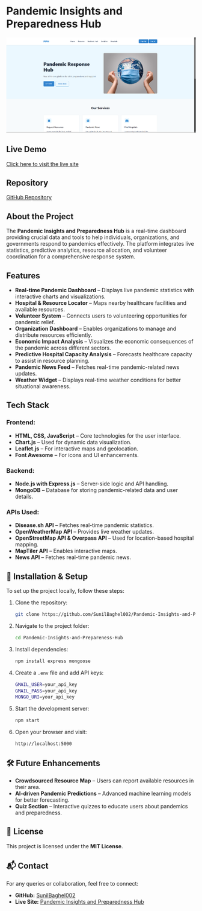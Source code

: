 # Pandemic Insights and Preparedness Hub

![Project Banner](./public/images/firstPage.png)  

## Live Demo
[Click here to visit the live site](https://pandemic-insights-and-prepareness-hub-piph-rmk7.vercel.app/)

## Repository
[GitHub Repository](https://github.com/SunilBaghel002/Pandemic-Insights-and-Prepareness-Hub)

## About the Project
The **Pandemic Insights and Preparedness Hub** is a real-time dashboard providing crucial data and tools to help individuals, organizations, and governments respond to pandemics effectively. The platform integrates live statistics, predictive analytics, resource allocation, and volunteer coordination for a comprehensive response system.

## Features
- **Real-time Pandemic Dashboard** – Displays live pandemic statistics with interactive charts and visualizations.
- **Hospital & Resource Locator** – Maps nearby healthcare facilities and available resources.
- **Volunteer System** – Connects users to volunteering opportunities for pandemic relief.
- **Organization Dashboard** – Enables organizations to manage and distribute resources efficiently.
- **Economic Impact Analysis** – Visualizes the economic consequences of the pandemic across different sectors.
- **Predictive Hospital Capacity Analysis** – Forecasts healthcare capacity to assist in resource planning.
- **Pandemic News Feed** – Fetches real-time pandemic-related news updates.
- **Weather Widget** – Displays real-time weather conditions for better situational awareness.

## Tech Stack
### Frontend:
- **HTML, CSS, JavaScript** – Core technologies for the user interface.
- **Chart.js** – Used for dynamic data visualization.
- **Leaflet.js** – For interactive maps and geolocation.
- **Font Awesome** – For icons and UI enhancements.

### Backend:
- **Node.js with Express.js** – Server-side logic and API handling.
- **MongoDB** – Database for storing pandemic-related data and user details.

### APIs Used:
- **Disease.sh API** – Fetches real-time pandemic statistics.
- **OpenWeatherMap API** – Provides live weather updates.
- **OpenStreetMap API & Overpass API** – Used for location-based hospital mapping.
- **MapTiler API** – Enables interactive maps.
- **News API** – Fetches real-time pandemic news.

## 🚀 Installation & Setup
To set up the project locally, follow these steps:

1. Clone the repository:
   ```sh
   git clone https://github.com/SunilBaghel002/Pandemic-Insights-and-Prepareness-Hub.git
   ```

2. Navigate to the project folder:
   ```sh
   cd Pandemic-Insights-and-Prepareness-Hub
   ```

3. Install dependencies:
   ```sh
   npm install express mongoose
   ```

4. Create a `.env` file and add API keys:
   ```sh
   GMAIL_USER=your_api_key
   GMAIL_PASS=your_api_key
   MONGO_URI=your_api_key
   ```

5. Start the development server:
   ```sh
   npm start
   ```

6. Open your browser and visit:
   ```
   http://localhost:5000
   ```

## 🛠️ Future Enhancements
- **Crowdsourced Resource Map** – Users can report available resources in their area.
- **AI-driven Pandemic Predictions** – Advanced machine learning models for better forecasting.
- **Quiz Section** – Interactive quizzes to educate users about pandemics and preparedness.

## 📜 License
This project is licensed under the **MIT License**.

## 📬 Contact
For any queries or collaboration, feel free to connect:
- **GitHub:** [SunilBaghel002](https://github.com/SunilBaghel002)
- **Live Site:** [Pandemic Insights and Preparedness Hub](https://pandemic-insights-and-prepareness-hub.vercel.app/)


 
